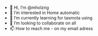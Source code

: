 - 👋 Hi, I’m @mholzng
- 👀 I’m interested in Home automatic
- 🌱 I’m currently learning for tasmota using
- 💞️ I’m looking to collaborate on all
- 📫 How to reach me - on my email adress

<!---
mholzng/mholzng is a ✨ special ✨ repository because its `README.md` (this file) appears on your GitHub profile.
You can click the Preview link to take a look at your changes.
--->
